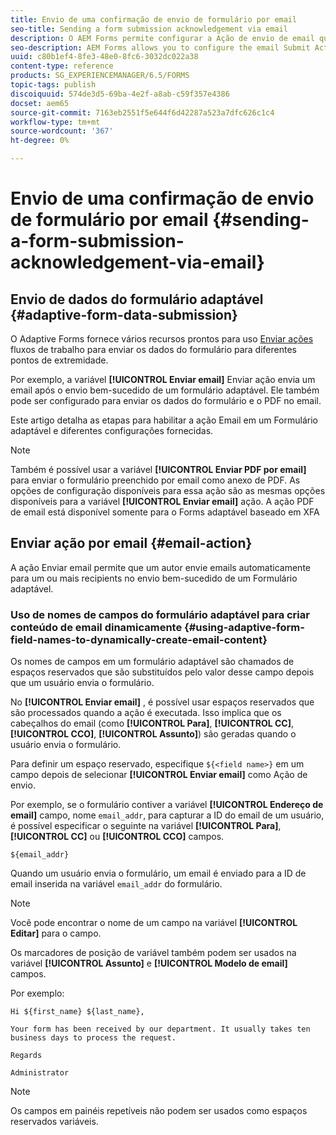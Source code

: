 ```yaml
---
title: Envio de uma confirmação de envio de formulário por email
seo-title: Sending a form submission acknowledgement via email
description: O AEM Forms permite configurar a Ação de envio de email que envia uma confirmação para um usuário ao enviar o formulário.
seo-description: AEM Forms allows you to configure the email Submit Action that sends an acknowledgement to a user on submitting the form.
uuid: c80b1ef4-8fe3-48e0-8fc6-3032dc022a38
content-type: reference
products: SG_EXPERIENCEMANAGER/6.5/FORMS
topic-tags: publish
discoiquuid: 574de3d5-69ba-4e2f-a8ab-c59f357e4386
docset: aem65
source-git-commit: 7163eb2551f5e644f6d42287a523a7dfc626c1c4
workflow-type: tm+mt
source-wordcount: '367'
ht-degree: 0%

---
```



# Envio de uma confirmação de envio de formulário por email {#sending-a-form-submission-acknowledgement-via-email}

## Envio de dados do formulário adaptável {#adaptive-form-data-submission}

O Adaptive Forms fornece vários recursos prontos para uso [Enviar ações](configuring-submit-actions.md) fluxos de trabalho para enviar os dados do formulário para diferentes pontos de extremidade.

Por exemplo, a variável **[!UICONTROL Enviar email]** Enviar ação envia um email após o envio bem-sucedido de um formulário adaptável. Ele também pode ser configurado para enviar os dados do formulário e o PDF no email.

Este artigo detalha as etapas para habilitar a ação Email em um Formulário adaptável e diferentes configurações fornecidas.

>[!NOTE]
>
>Também é possível usar a variável **[!UICONTROL Enviar PDF por email]** para enviar o formulário preenchido por email como anexo de PDF. As opções de configuração disponíveis para essa ação são as mesmas opções disponíveis para a variável **[!UICONTROL Enviar email]** ação. A ação PDF de email está disponível somente para o Forms adaptável baseado em XFA

## Enviar ação por email {#email-action}

A ação Enviar email permite que um autor envie emails automaticamente para um ou mais recipients no envio bem-sucedido de um Formulário adaptável.

<!-- >>[!NOTE]
>
>To use the Send email action, you need to configure the AEM mail service as described in [Configuring the mail service](/help/sites-administering/notification.md#configuring-the-mail-service).

### Enabling Send email action on an Adaptive Form {#enabling-email-action-on-an-adaptive-form}

1. Open an Adaptive Form in **[!UICONTROL edit]** mode.

1. In the **[!UICONTROL Content]** tab, tap **[!UICONTROL Form Container]** and tap ![configure](assets/configure-icon.svg) to view the Adaptive Form properties.  

1. In the **[!UICONTROL Submission]** section, select **[!UICONTROL Send email]** from the **[!UICONTROL Submit Action]** drop-down list.  

   ![Submit Actions](assets/submission-actions.png)

1. Specify valid email IDs in the **[!UICONTROL To]**, **[!UICONTROL CC]**, and **[!UICONTROL BCC]** fields.

   Specify the subject and the body of the email in the **[!UICONTROL Subject]** and **[!UICONTROL Email Template]** fields, respectively.

   You can also specify variable placeholders in the fields, in which case, the values of the fields are processed when the form is successfully submitted by an end user. For more information, see [Using Adaptive Form field names to dynamically create email content](form-submission-receipt-via-email.md#p-using-adaptive-form-field-names-to-dynamically-create-email-content-p).

   Select **[!UICONTROL Include attachments]** if the form includes file attachments and you want to attach these files in the email.

   >[!NOTE]
   >
   >If you choose the **[!UICONTROL Send PDF via Email]** option, you must select the Include attachments option.

1. Click ![save](assets/save_icon.svg) to save the changes. -->

### Uso de nomes de campos do formulário adaptável para criar conteúdo de email dinamicamente {#using-adaptive-form-field-names-to-dynamically-create-email-content}

Os nomes de campos em um formulário adaptável são chamados de espaços reservados que são substituídos pelo valor desse campo depois que um usuário envia o formulário.

No **[!UICONTROL Enviar email]** , é possível usar espaços reservados que são processados quando a ação é executada. Isso implica que os cabeçalhos do email (como **[!UICONTROL Para]**, **[!UICONTROL CC]**, **[!UICONTROL CCO]**, **[!UICONTROL Assunto]**) são geradas quando o usuário envia o formulário.

Para definir um espaço reservado, especifique `${<field name>}` em um campo depois de selecionar **[!UICONTROL Enviar email]** como Ação de envio.

Por exemplo, se o formulário contiver a variável **[!UICONTROL Endereço de email]** campo, nome `email_addr`, para capturar a ID do email de um usuário, é possível especificar o seguinte na variável **[!UICONTROL Para]**, **[!UICONTROL CC]** ou **[!UICONTROL CCO]** campos.

`${email_addr}`

Quando um usuário envia o formulário, um email é enviado para a ID de email inserida na variável `email_addr` do formulário.

>[!NOTE]
>
>Você pode encontrar o nome de um campo na variável **[!UICONTROL Editar]** para o campo.

Os marcadores de posição de variável também podem ser usados na variável **[!UICONTROL Assunto]** e **[!UICONTROL Modelo de email]** campos.

Por exemplo:

`Hi ${first_name} ${last_name},`

`Your form has been received by our department. It usually takes ten business days to process the request.`

`Regards`

`Administrator`

>[!NOTE]
>
>Os campos em painéis repetíveis não podem ser usados como espaços reservados variáveis.

